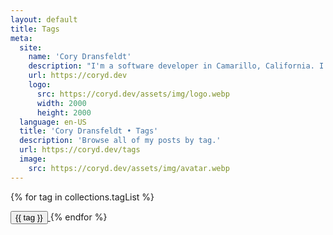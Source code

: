 ```yaml
---
layout: default
title: Tags
meta:
  site:
    name: 'Cory Dransfeldt'
    description: "I'm a software developer in Camarillo, California. I enjoy hanging out with my beautiful family and 4 rescue dogs, technology, automation, music, writing, reading and tv and movies."
    url: https://coryd.dev
    logo:
      src: https://coryd.dev/assets/img/logo.webp
      width: 2000
      height: 2000
  language: en-US
  title: 'Cory Dransfeldt • Tags'
  description: 'Browse all of my posts by tag.'
  url: https://coryd.dev/tags
  image:
    src: https://coryd.dev/assets/img/avatar.webp
---
```


{% for tag in collections.tagList %}

<span>
  <a href="/tags/{{ tag }}" class="no-underline">
    <button class="font-semibold py-2 px-4 mr-4 mb-4 rounded-full text-white dark:text-gray-900 bg-purple-600 hover:bg-purple-500 dark:hover:bg-purple-400">
      {{ tag }}
    </button>
  </a>
</span>
{% endfor %}
